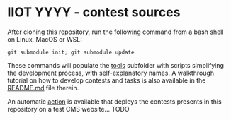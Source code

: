 # IIOT YYYY - contest sources

After cloning this repository, run the following command from a bash shell on Linux, MacOS or WSL:
```
git submodule init; git submodule update
```
These commands will populate the [tools](https://github.com/iio-team/tools) subfolder with scripts simplifying the development process, with self-explanatory names. A walkthrough tutorial on how to develop contests and tasks is also available in the [README.md](https://github.com/iio-team/tools/blob/main/README.md) file therein.

An automatic [action](https://github.com/iio-team/iiot-2023/actions) is available that deploys the contests presents in this repository on a test CMS website... TODO
